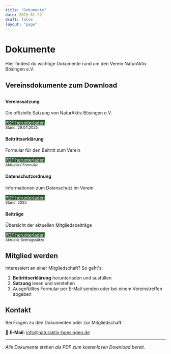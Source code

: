 ```yaml
---
title: "Dokumente"
date: 2025-01-22
draft: false
layout: "page"
---
```


# Dokumente

Hier findest du wichtige Dokumente rund um den Verein NaturAktiv Bösingen e.V.

## Vereinsdokumente zum Download

<div class="row" style="margin-top: 30px;">
  <div class="col-md-6">
    <div class="panel panel-default">
      <div class="panel-body">
        <h4><i class="fa fa-file-text-o"></i> Vereinssatzung</h4>
        <p>Die offizielle Satzung von NaturAktiv Bösingen e.V.</p>
        <a href="/documents/NaturAktiv_Boesingen_Satzung_29.04.2025.pdf" class="btn" style="background-color: #2c5530; color: white;" download>
          <i class="fa fa-download"></i> PDF herunterladen
        </a>
        <small class="text-muted"><br>Stand: 29.04.2025</small>
      </div>
    </div>
  </div>
  
  <div class="col-md-6">
    <div class="panel panel-default">
      <div class="panel-body">
        <h4><i class="fa fa-user-plus"></i> Beitrittserklärung</h4>
        <p>Formular für den Beitritt zum Verein</p>
        <a href="/documents/Beitrittserklaerung_NaturAktiv_eV.pdf" class="btn" style="background-color: #2c5530; color: white;" download>
          <i class="fa fa-download"></i> PDF herunterladen
        </a>
        <small class="text-muted"><br>Aktuelles Formular</small>
      </div>
    </div>
  </div>
</div>

<div class="row" style="margin-top: 20px;">
  <div class="col-md-6">
    <div class="panel panel-default">
      <div class="panel-body">
        <h4><i class="fa fa-shield"></i> Datenschutzordnung</h4>
        <p>Informationen zum Datenschutz im Verein</p>
        <a href="/documents/Datenschutzordnung_2025.pdf" class="btn" style="background-color: #2c5530; color: white;" download>
          <i class="fa fa-download"></i> PDF herunterladen
        </a>
        <small class="text-muted"><br>Stand: 2025</small>
      </div>
    </div>
  </div>
  
  <div class="col-md-6">
    <div class="panel panel-default">
      <div class="panel-body">
        <h4><i class="fa fa-euro"></i> Beiträge</h4>
        <p>Übersicht der aktuellen Mitgliedsbeiträge</p>
        <a href="/documents/beitraege.pdf" class="btn" style="background-color: #2c5530; color: white;" download>
          <i class="fa fa-download"></i> PDF herunterladen
        </a>
        <small class="text-muted"><br>Aktuelle Beitragssätze</small>
      </div>
    </div>
  </div>
</div>

## Mitglied werden

Interessiert an einer Mitgliedschaft? So geht's:

1. **Beitrittserklärung** herunterladen und ausfüllen
2. **Satzung** lesen und verstehen
3. Ausgefülltes Formular per E-Mail senden oder bei einem Vereinstreffen abgeben

## Kontakt

Bei Fragen zu den Dokumenten oder zur Mitgliedschaft:

📧 **E-Mail:** [info@naturaktiv-boesingen.de](mailto:info@naturaktiv-boesingen.de)

---

*Alle Dokumente stehen als PDF zum kostenlosen Download bereit.*